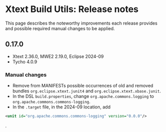 # Xtext Build Utils: Release notes

This page describes the noteworthy improvements each release provides and possible required manual changes to be applied.

## 0.17.0

* Xtext 2.36.0, MWE2 2.19.0, Eclipse 2024-09
* Tycho 4.0.9

### Manual changes

* Remove from MANIFESTs possible occurrences of old and removed bundles `org.eclipse.xtext.junit4` and `org.eclipse.xtext.xbase.junit`.
* In the DSL `build.properties`, change `org.apache.commons.logging` to `org.apache.commons.commons-logging`.
* In the `.target` file, in the 2024-09 location, add
```xml
<unit id="org.apache.commons.commons-logging" version="0.0.0"/>
```
.